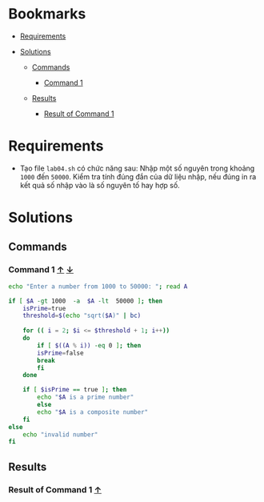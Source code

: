 <a name="bookmarks"/>

# Bookmarks

- [Requirements](#requirements)

- [Solutions](#solutions)

	- [Commands](#commands)
		- [Command 1](#command-1)

	- [Results](#results)
		- [Result of Command 1](#result-1)

<a name="requirements"/>

# Requirements

- Tạo file `lab04.sh` có chức năng sau: Nhập một số nguyên trong khoảng `1000` đến `50000`. Kiểm tra tính đúng đắn của dữ liệu nhập, nếu đúng in ra kết quả số nhập vào là số nguyên tố hay hợp số.

<a name="solutions"/>

# Solutions 

<a name="commands"/>

## Commands

<a name="command-1"/>

### Command 1 [↑](#bookmarks) [↓](#result-1)

```sh
echo "Enter a number from 1000 to 50000: "; read A

if [ $A -gt 1000  -a  $A -lt  50000 ]; then
	isPrime=true
	threshold=$(echo "sqrt($A)" | bc)
	
	for (( i = 2; $i <= $threshold + 1; i++)) 
	do
	    if [ $((A % i)) -eq 0 ]; then
		isPrime=false
		break
	    fi	
	done

	if [ $isPrime == true ]; then
	    echo "$A is a prime number"
    	else
	    echo "$A is a composite number"
	fi
else
	echo "invalid number"
fi
```

<a name="results"/>

## Results

<a name="result-1"/>

### Result of Command 1 [↑](#command-1)

```sh

```


